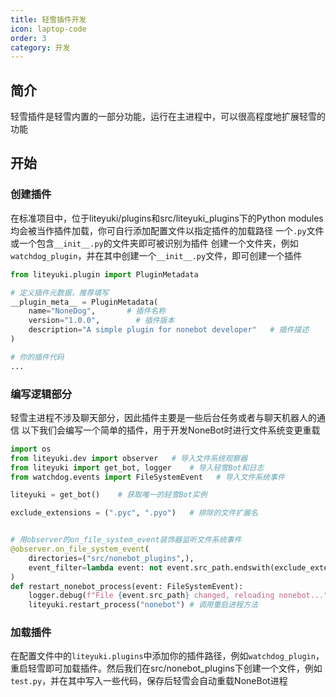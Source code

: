 ```yaml
---
title: 轻雪插件开发
icon: laptop-code
order: 3
category: 开发
---
```



## 简介

轻雪插件是轻雪内置的一部分功能，运行在主进程中，可以很高程度地扩展轻雪的功能

## 开始

### 创建插件

在标准项目中，位于liteyuki/plugins和src/liteyuki_plugins下的Python modules均会被当作插件加载，你可自行添加配置文件以指定插件的加载路径
一个`.py`文件或一个包含`__init__.py`的文件夹即可被识别为插件
创建一个文件夹，例如`watchdog_plugin`，并在其中创建一个`__init__.py`文件，即可创建一个插件

```python
from liteyuki.plugin import PluginMetadata

# 定义插件元数据，推荐填写
__plugin_meta__ = PluginMetadata(
    name="NoneDog",       # 插件名称
    version="1.0.0",        # 插件版本
    description="A simple plugin for nonebot developer"   # 插件描述
)

# 你的插件代码
...
```

### 编写逻辑部分

轻雪主进程不涉及聊天部分，因此插件主要是一些后台任务或者与聊天机器人的通信
以下我们会编写一个简单的插件，用于开发NoneBot时进行文件系统变更重载

```python
import os
from liteyuki.dev import observer   # 导入文件系统观察器
from liteyuki import get_bot, logger    # 导入轻雪Bot和日志
from watchdog.events import FileSystemEvent   # 导入文件系统事件

liteyuki = get_bot()    # 获取唯一的轻雪Bot实例

exclude_extensions = (".pyc", ".pyo")   # 排除的文件扩展名


# 用observer的on_file_system_event装饰器监听文件系统事件
@observer.on_file_system_event(
    directories=("src/nonebot_plugins",),
    event_filter=lambda event: not event.src_path.endswith(exclude_extensions) and ("__pycache__" not in event.src_path) and os.path.isfile(event.src_path)
)
def restart_nonebot_process(event: FileSystemEvent):
    logger.debug(f"File {event.src_path} changed, reloading nonebot...")
    liteyuki.restart_process("nonebot") # 调用重启进程方法
```

### 加载插件

在配置文件中的`liteyuki.plugins`中添加你的插件路径，例如`watchdog_plugin`，重启轻雪即可加载插件。然后我们在src/nonebot_plugins下创建一个文件，例如`test.py`，并在其中写入一些代码，保存后轻雪会自动重载NoneBot进程